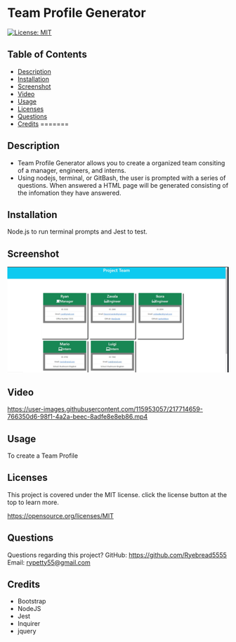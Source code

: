 # Team Profile Generator

[![License: MIT](https://img.shields.io/badge/License-MIT-yellow.svg)](https://opensource.org/licenses/MIT)

## Table of Contents
* [Description](#description)
* [Installation](#installation)
* [Screenshot](#screenshot)
* [Video](#video)
* [Usage](#usage)
* [Licenses](#license)
* [Questions](#questions)
* [Credits](#credits)
=======

## Description
- Team Profile Generator allows you to create a organized team consiting of a manager, engineers, and interns.
- Using nodejs, terminal, or GitBash, the user is prompted with a series of questions. When answered a HTML page will be generated consisting of the infomation they have answered.

## Installation
Node.js to run terminal prompts and Jest to test.

## Screenshot
![](./assets/HTML-screenshot.jpg)

## Video
https://user-images.githubusercontent.com/115953057/217714659-766350d6-98f1-4a2a-beec-8adfe8e8eb86.mp4

## Usage
To create a Team Profile 

## Licenses
This project is covered under the MIT license. click the license button at the top to learn more.

https://opensource.org/licenses/MIT

## Questions
Questions regarding this project?
GitHub: https://github.com/Ryebread5555
Email: rypetty55@gmail.com

## Credits
- Bootstrap
- NodeJS
- Jest
- Inquirer
- jquery

